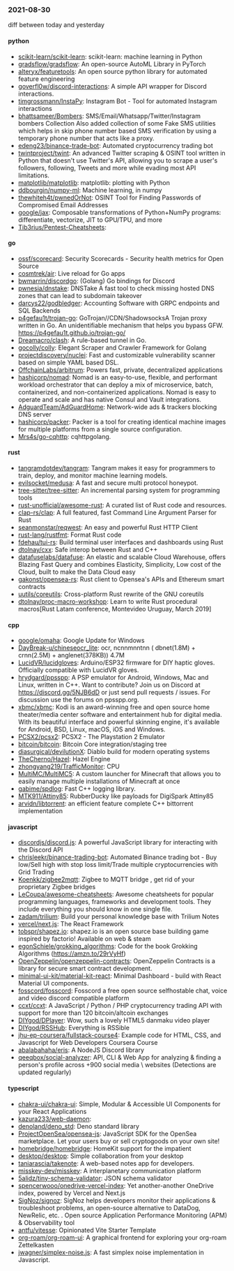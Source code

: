 ### 2021-08-30
diff between today and yesterday

#### python
* [scikit-learn/scikit-learn](https://github.com/scikit-learn/scikit-learn): scikit-learn: machine learning in Python
* [gradsflow/gradsflow](https://github.com/gradsflow/gradsflow): An open-source AutoML Library in PyTorch
* [alteryx/featuretools](https://github.com/alteryx/featuretools): An open source python library for automated feature engineering
* [goverfl0w/discord-interactions](https://github.com/goverfl0w/discord-interactions): A simple API wrapper for Discord interactions.
* [timgrossmann/InstaPy](https://github.com/timgrossmann/InstaPy):  Instagram Bot - Tool for automated Instagram interactions
* [bhattsameer/Bombers](https://github.com/bhattsameer/Bombers): SMS/Email/Whatsapp/Twitter/Instagram bombers Collection   Also added collection of some Fake SMS utilities which helps in skip phone number based SMS verification by using a temporary phone number that acts like a proxy.
* [edeng23/binance-trade-bot](https://github.com/edeng23/binance-trade-bot): Automated cryptocurrency trading bot
* [twintproject/twint](https://github.com/twintproject/twint): An advanced Twitter scraping & OSINT tool written in Python that doesn't use Twitter's API, allowing you to scrape a user's followers, following, Tweets and more while evading most API limitations.
* [matplotlib/matplotlib](https://github.com/matplotlib/matplotlib): matplotlib: plotting with Python
* [ddbourgin/numpy-ml](https://github.com/ddbourgin/numpy-ml): Machine learning, in numpy
* [thewhiteh4t/pwnedOrNot](https://github.com/thewhiteh4t/pwnedOrNot): OSINT Tool for Finding Passwords of Compromised Email Addresses
* [google/jax](https://github.com/google/jax): Composable transformations of Python+NumPy programs: differentiate, vectorize, JIT to GPU/TPU, and more
* [Tib3rius/Pentest-Cheatsheets](https://github.com/Tib3rius/Pentest-Cheatsheets): 

#### go
* [ossf/scorecard](https://github.com/ossf/scorecard): Security Scorecards - Security health metrics for Open Source
* [cosmtrek/air](https://github.com/cosmtrek/air):  Live reload for Go apps
* [bwmarrin/discordgo](https://github.com/bwmarrin/discordgo): (Golang) Go bindings for Discord
* [pwnesia/dnstake](https://github.com/pwnesia/dnstake): DNSTake  A fast tool to check missing hosted DNS zones that can lead to subdomain takeover
* [darcys22/godbledger](https://github.com/darcys22/godbledger): Accounting Software with GRPC endpoints and SQL Backends
* [p4gefau1t/trojan-go](https://github.com/p4gefau1t/trojan-go): GoTrojan//CDN/ShadowsocksA Trojan proxy written in Go. An unidentifiable mechanism that helps you bypass GFW. https://p4gefau1t.github.io/trojan-go/
* [Dreamacro/clash](https://github.com/Dreamacro/clash): A rule-based tunnel in Go.
* [gocolly/colly](https://github.com/gocolly/colly): Elegant Scraper and Crawler Framework for Golang
* [projectdiscovery/nuclei](https://github.com/projectdiscovery/nuclei): Fast and customizable vulnerability scanner based on simple YAML based DSL.
* [OffchainLabs/arbitrum](https://github.com/OffchainLabs/arbitrum): Powers fast, private, decentralized applications
* [hashicorp/nomad](https://github.com/hashicorp/nomad): Nomad is an easy-to-use, flexible, and performant workload orchestrator that can deploy a mix of microservice, batch, containerized, and non-containerized applications. Nomad is easy to operate and scale and has native Consul and Vault integrations.
* [AdguardTeam/AdGuardHome](https://github.com/AdguardTeam/AdGuardHome): Network-wide ads & trackers blocking DNS server
* [hashicorp/packer](https://github.com/hashicorp/packer): Packer is a tool for creating identical machine images for multiple platforms from a single source configuration.
* [Mrs4s/go-cqhttp](https://github.com/Mrs4s/go-cqhttp): cqhttpgolang.

#### rust
* [tangramdotdev/tangram](https://github.com/tangramdotdev/tangram): Tangram makes it easy for programmers to train, deploy, and monitor machine learning models.
* [evilsocket/medusa](https://github.com/evilsocket/medusa): A fast and secure multi protocol honeypot.
* [tree-sitter/tree-sitter](https://github.com/tree-sitter/tree-sitter): An incremental parsing system for programming tools
* [rust-unofficial/awesome-rust](https://github.com/rust-unofficial/awesome-rust): A curated list of Rust code and resources.
* [clap-rs/clap](https://github.com/clap-rs/clap): A full featured, fast Command Line Argument Parser for Rust
* [seanmonstar/reqwest](https://github.com/seanmonstar/reqwest): An easy and powerful Rust HTTP Client
* [rust-lang/rustfmt](https://github.com/rust-lang/rustfmt): Format Rust code
* [fdehau/tui-rs](https://github.com/fdehau/tui-rs): Build terminal user interfaces and dashboards using Rust
* [dtolnay/cxx](https://github.com/dtolnay/cxx): Safe interop between Rust and C++
* [datafuselabs/datafuse](https://github.com/datafuselabs/datafuse): An elastic and scalable Cloud Warehouse, offers Blazing Fast Query and combines Elasticity, Simplicity, Low cost of the Cloud, built to make the Data Cloud easy
* [gakonst/opensea-rs](https://github.com/gakonst/opensea-rs): Rust client to Opensea's APIs and Ethereum smart contracts
* [uutils/coreutils](https://github.com/uutils/coreutils): Cross-platform Rust rewrite of the GNU coreutils
* [dtolnay/proc-macro-workshop](https://github.com/dtolnay/proc-macro-workshop): Learn to write Rust procedural macros[Rust Latam conference, Montevideo Uruguay, March 2019]

#### cpp
* [google/omaha](https://github.com/google/omaha): Google Update for Windows
* [DayBreak-u/chineseocr_lite](https://github.com/DayBreak-u/chineseocr_lite): ocr, ncnnmnntnn ( dbnet(1.8M) + crnn(2.5M) + anglenet(378KB)) 4.7M
* [LucidVR/lucidgloves](https://github.com/LucidVR/lucidgloves): Arduino/ESP32 firmware for DIY haptic gloves. Officially compatible with LucidVR gloves.
* [hrydgard/ppsspp](https://github.com/hrydgard/ppsspp): A PSP emulator for Android, Windows, Mac and Linux, written in C++. Want to contribute? Join us on Discord at https://discord.gg/5NJB6dD or just send pull requests / issues. For discussion use the forums on ppsspp.org.
* [xbmc/xbmc](https://github.com/xbmc/xbmc): Kodi is an award-winning free and open source home theater/media center software and entertainment hub for digital media. With its beautiful interface and powerful skinning engine, it's available for Android, BSD, Linux, macOS, iOS and Windows.
* [PCSX2/pcsx2](https://github.com/PCSX2/pcsx2): PCSX2 - The Playstation 2 Emulator
* [bitcoin/bitcoin](https://github.com/bitcoin/bitcoin): Bitcoin Core integration/staging tree
* [diasurgical/devilutionX](https://github.com/diasurgical/devilutionX): Diablo build for modern operating systems
* [TheCherno/Hazel](https://github.com/TheCherno/Hazel): Hazel Engine
* [zhongyang219/TrafficMonitor](https://github.com/zhongyang219/TrafficMonitor): CPU
* [MultiMC/MultiMC5](https://github.com/MultiMC/MultiMC5): A custom launcher for Minecraft that allows you to easily manage multiple installations of Minecraft at once
* [gabime/spdlog](https://github.com/gabime/spdlog): Fast C++ logging library.
* [MTK911/Attiny85](https://github.com/MTK911/Attiny85): RubberDucky like payloads for DigiSpark Attiny85
* [arvidn/libtorrent](https://github.com/arvidn/libtorrent): an efficient feature complete C++ bittorrent implementation

#### javascript
* [discordjs/discord.js](https://github.com/discordjs/discord.js): A powerful JavaScript library for interacting with the Discord API
* [chrisleekr/binance-trading-bot](https://github.com/chrisleekr/binance-trading-bot): Automated Binance trading bot - Buy low/Sell high with stop loss limit/Trade multiple cryptocurrencies with Grid Trading
* [Koenkk/zigbee2mqtt](https://github.com/Koenkk/zigbee2mqtt): Zigbee  to MQTT bridge , get rid of your proprietary Zigbee bridges 
* [LeCoupa/awesome-cheatsheets](https://github.com/LeCoupa/awesome-cheatsheets):  Awesome cheatsheets for popular programming languages, frameworks and development tools. They include everything you should know in one single file.
* [zadam/trilium](https://github.com/zadam/trilium): Build your personal knowledge base with Trilium Notes
* [vercel/next.js](https://github.com/vercel/next.js): The React Framework
* [tobspr/shapez.io](https://github.com/tobspr/shapez.io): shapez.io is an open source base building game inspired by factorio! Available on web & steam
* [egonSchiele/grokking_algorithms](https://github.com/egonSchiele/grokking_algorithms): Code for the book Grokking Algorithms (https://amzn.to/29rVyHf)
* [OpenZeppelin/openzeppelin-contracts](https://github.com/OpenZeppelin/openzeppelin-contracts): OpenZeppelin Contracts is a library for secure smart contract development.
* [minimal-ui-kit/material-kit-react](https://github.com/minimal-ui-kit/material-kit-react): Minimal Dashboard - build with React Material UI components.
* [fosscord/fosscord](https://github.com/fosscord/fosscord): Fosscord a free open source selfhostable chat, voice and video discord compatible platform
* [ccxt/ccxt](https://github.com/ccxt/ccxt): A JavaScript / Python / PHP cryptocurrency trading API with support for more than 120 bitcoin/altcoin exchanges
* [DIYgod/DPlayer](https://github.com/DIYgod/DPlayer):  Wow, such a lovely HTML5 danmaku video player
* [DIYgod/RSSHub](https://github.com/DIYgod/RSSHub):  Everything is RSSible
* [jhu-ep-coursera/fullstack-course4](https://github.com/jhu-ep-coursera/fullstack-course4): Example code for HTML, CSS, and Javascript for Web Developers Coursera Course
* [abalabahaha/eris](https://github.com/abalabahaha/eris): A NodeJS Discord library
* [qeeqbox/social-analyzer](https://github.com/qeeqbox/social-analyzer): API, CLI & Web App for analyzing & finding a person's profile across +900 social media \ websites (Detections are updated regularly)

#### typescript
* [chakra-ui/chakra-ui](https://github.com/chakra-ui/chakra-ui):  Simple, Modular & Accessible UI Components for your React Applications
* [kazura233/web-daemon](https://github.com/kazura233/web-daemon): 
* [denoland/deno_std](https://github.com/denoland/deno_std): Deno standard library
* [ProjectOpenSea/opensea-js](https://github.com/ProjectOpenSea/opensea-js): JavaScript SDK for the OpenSea marketplace. Let your users buy or sell cryptogoods on your own site!
* [homebridge/homebridge](https://github.com/homebridge/homebridge): HomeKit support for the impatient
* [desktop/desktop](https://github.com/desktop/desktop): Simple collaboration from your desktop
* [taniarascia/takenote](https://github.com/taniarascia/takenote):   A web-based notes app for developers.
* [misskey-dev/misskey](https://github.com/misskey-dev/misskey):  A interplanetary communication platform 
* [5alidz/tiny-schema-validator](https://github.com/5alidz/tiny-schema-validator): JSON schema validator
* [spencerwooo/onedrive-vercel-index](https://github.com/spencerwooo/onedrive-vercel-index): Yet another-another OneDrive index, powered by Vercel and Next.js
* [SigNoz/signoz](https://github.com/SigNoz/signoz): SigNoz helps developers monitor their applications & troubleshoot problems, an open-source alternative to DataDog, NewRelic, etc.  .  Open source Application Performance Monitoring (APM) & Observability tool
* [antfu/vitesse](https://github.com/antfu/vitesse):  Opinionated Vite Starter Template
* [org-roam/org-roam-ui](https://github.com/org-roam/org-roam-ui): A graphical frontend for exploring your org-roam Zettelkasten
* [jwagner/simplex-noise.js](https://github.com/jwagner/simplex-noise.js): A fast simplex noise implementation in Javascript.
